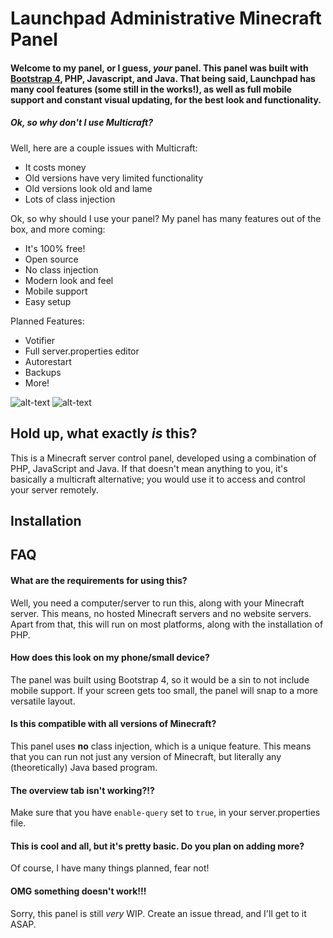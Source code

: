 # Launchpad Administrative Minecraft Panel
#### Welcome to my panel, or I guess, *your* panel. This panel was built with [Bootstrap 4](v4-alpha.getbootstrap.com), PHP, Javascript, and Java. That being said, Launchpad has many cool features (some still in the works!), as well as full mobile support and constant visual updating, for the best look and functionality.
##### Ok, so why don't I use Multicraft?
 Well, here are a couple issues with Multicraft:
 - It costs money
 - Old versions have very limited functionality
 - Old versions look old and lame
 - Lots of class injection

Ok, so why should I use your panel?
My panel has many features out of the box, and more coming:
 - It's 100% free!
 - Open source
 - No class injection
 - Modern look and feel
 - Mobile support
 - Easy setup

Planned Features:
 - Votifier
 - Full server.properties editor
 - Autorestart
 - Backups
 - More!

![alt-text](http://i.imgur.com/RS5lfrS.png?1 "Desktop View")
![alt-text](http://i.imgur.com/dvACOdj.png?1 "Mobile View")
## Hold up, what exactly *is* this?
This is a Minecraft server control panel, developed using a combination of PHP, JavaScript and Java. If that doesn't mean anything to you, it's basically a multicraft alternative; you would use it to access and control your server remotely.

## Installation

## FAQ
#### What are the requirements for using this?
Well, you need a computer/server to run this, along with your Minecraft server. This means, no hosted Minecraft servers and no website servers. Apart from that, this will run on most platforms, along with the installation of PHP.

#### How does this look on my phone/small device?
The panel was built using Bootstrap 4, so it would be a sin to not include mobile support. If your screen gets too small, the panel will snap to a more versatile layout.

#### Is this compatible with all versions of Minecraft?
This panel uses **no** class injection, which is a unique feature. This means that you can run not just any version of Minecraft, but literally any (theoretically) Java based program.

#### The overview tab isn't working?!?
Make sure that you have `enable-query` set to `true`, in your server.properties file.

#### This is cool and all, but it's pretty basic. Do you plan on adding more?
Of course, I have many things planned, fear not!

#### OMG something doesn't work!!!
Sorry, this panel is still *very* WIP. Create an issue thread, and I'll get to it ASAP.
